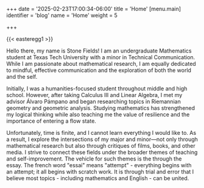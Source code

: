+++
date = '2025-02-23T17:00:34-06:00'
title = 'Home'
[menu.main]
identifier = 'blog'
name = 'Home'
weight = 5

+++

{{< easteregg1 >}}
    
    
 


Hello there, my name is Stone Fields! I am an undergraduate Mathematics student at Texas Tech University with a minor in Technical Communication. While I am passionate about mathematical research, I am equally dedicated to mindful, effective communication and the exploration of both the world and the self.

Initially, I was a humanities-focused student throughout middle and high school. However, after taking Calculus III and Linear Algebra, I met my advisor Álvaro Pámpano and began researching topics in Riemannian geometry and geometric analysis. Studying mathematics has strengthened my logical thinking while also teaching me the value of resilience and the importance of entering a flow state.

Unfortunately, time is finite, and I cannot learn everything I would like to. As a result, I explore the intersections of my major and minor—not only through mathematical research but also through critiques of films, books, and other media. I strive to connect these fields under the broader themes of teaching and self-improvement. The vehicle for such themes is the through the essay. The french word "essai" means "attempt" - everything begins with an attempt; it all begins with scratch work. It is through trial and error that I believe most topics - including mathematics and English - can be united. 

